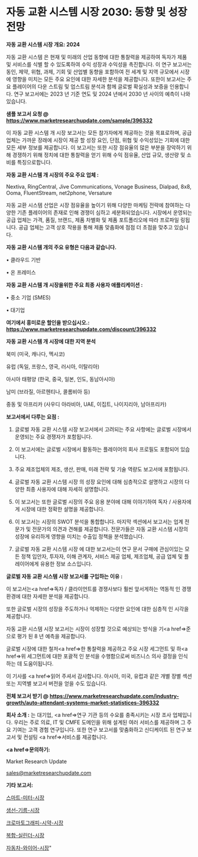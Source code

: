 # 자동 교환 시스템 시장 2030: 동향 및 성장 전망

<strong>자동 교환 시스템 시장 개요: 2024</strong>

자동 교환 시스템 은 현재 및 미래의 산업 동향에 대한 통찰력을 제공하여 독자가 제품 및 서비스를 식별 할 수 있도록하여 수익 성장과 수익성을 촉진합니다. 이 연구 보고서는 동인, 제약, 위협, 과제, 기회 및 산업별 동향을 포함하여 전 세계 및 지역 규모에서 시장에 영향을 미치는 모든 주요 요인에 대한 자세한 분석을 제공합니다. 또한이 보고서는 주요 플레이어의 다운 스트림 및 업스트림 분석과 함께 글로벌 확실성과 보증을 인용합니다. 연구 보고서에는 2023 년 기준 연도 및 2024 년에서 2030 년 사이의 예측이 나와 있습니다.



<strong>샘플 보고서 요청 @ <a href=https://www.marketresearchupdate.com/sample/396332>https://www.marketresearchupdate.com/sample/396332</a></strong>

이 자동 교환 시스템 개 시장 보고서는 모든 참가자에게 제공하는 것을 목표로하며, 공급 업체는 가까운 장래에 시장이 제공 할 성장 요인, 단점, 위협 및 수익성있는 기회에 대한 모든 세부 정보를 제공합니다. 이 보고서는 또한 시장 점유율의 많은 부분을 장악하기 위해 경쟁하기 위해 정치에 대한 통찰력을 얻기 위해 수익 점유율, 산업 규모, 생산량 및 소비를 특징으로합니다.



<strong>자동 교환 시스템 개 시장의 주요 주요 업체 :</strong>

Nextiva, RingCentral, Jive Communications, Vonage Business, Dialpad, 8x8, Ooma, FluentStream, net2phone, Versature

자동 교환 시스템 산업은 시장 점유율을 높이기 위해 다양한 마케팅 전략에 참여하는 다양한 기존 플레이어의 존재로 인해 경쟁이 심하고 세분화되었습니다. 시장에서 운영되는 공급 업체는 가격, 품질, 브랜드, 제품 차별화 및 제품 포트폴리오에 따라 프로파일 링됩니다. 공급 업체는 고객 상호 작용을 통해 제품 맞춤화에 점점 더 초점을 맞추고 있습니다.



<strong>자동 교환 시스템 개의 주요 유형은 다음과 같습니다.</strong>

• 클라우드 기반

• 온 프레미스



<strong>자동 교환 시스템 개 시장을위한 주요 최종 사용자 애플리케이션 :</strong>

• 중소 기업 (SMES)

• 대기업



<strong>여기에서 흥미로운 할인을 받으십시오.: <a href=https://www.marketresearchupdate.com/discount/396332>https://www.marketresearchupdate.com/discount/396332</a></strong>



<strong>자동 교환 시스템 개 시장에 대한 지역 분석</strong>

북미 (미국, 캐나다, 멕시코)

유럽 (독일, 프랑스, 영국, 러시아, 이탈리아)

아시아 태평양 (한국, 중국, 일본, 인도, 동남아시아)

남미 (브라질, 아르헨티나, 콜롬비아 등)

중동 및 아프리카 (사우디 아라비아, UAE, 이집트, 나이지리아, 남아프리카)



<strong>보고서에서 다루는 요점 :</strong>

1. 글로벌 자동 교환 시스템 시장 보고서에서 고려되는 주요 사항에는 글로벌 시장에서 운영되는 주요 경쟁자가 포함됩니다.

2. 이 보고서에는 글로벌 시장에서 활동하는 플레이어의 회사 프로필도 포함되어 있습니다.

3. 주요 제조업체의 제조, 생산, 판매, 미래 전략 및 기술 역량도 보고서에 포함됩니다.

4. 글로벌 자동 교환 시스템 시장 의 성장 요인에 대해 심층적으로 설명하고 시장의 다양한 최종 사용자에 대해 자세히 설명합니다.

5. 이 보고서는 또한 글로벌 시장의 주요 응용 분야에 대해 이야기하여 독자 / 사용자에게 시장에 대한 정확한 설명을 제공합니다.

6. 이 보고서는 시장의 SWOT 분석을 통합합니다. 마지막 섹션에서 보고서는 업계 전문가 및 전문가의 의견과 견해를 제공합니다. 전문가들은 자동 교환 시스템 시장의 성장에 유리하게 영향을 미치는 수출입 정책을 분석했습니다.

7. 글로벌 자동 교환 시스템 시장 에 대한 보고서는이 연구 문서 구매에 관심이있는 모든 정책 입안자, 투자자, 이해 관계자, 서비스 제공 업체, 제조업체, 공급 업체 및 플레이어에게 유용한 정보 소스입니다.



<strong>글로벌 자동 교환 시스템 시장 보고서를 구입하는 이유 :</strong>

이 보고서는<a href=>독자 / 클</a>라이언트를 경쟁사보다 훨씬 앞서게하는 역동적 인 경쟁 환경에 대한 자세한 분석을 제공합니다.

또한 글로벌 시장의 성장을 주도하거나 억제하는 다양한 요인에 대한 심층적 인 시각을 제공합니다.

자동 교환 시스템 시장 보고서는 시장이 성장할 것으로 예상되는 방식을 기<a href=>준으로</a> 평가 된 8 년 예측을 제공합니다.

글로벌 시장에 대한 철저<a href=>한 통찰력</a>을 제공하고 주요 시장 세그먼트 및 하<a href=>위 세그</a>먼트에 대한 포괄적 인 분석을 수행함으로써 비즈니스 의사 결정을 인식하는 데 도움이됩니다.

이 기사를 <a href=>읽어 주</a>셔서 감사합니다. 아시아, 미국, 유럽과 같은 개별 장별 섹션 또는 지역별 보고서 버전을 얻을 수도 있습니다.



<strong>전체 보고서 받기 @ <a href=https://www.marketresearchupdate.com/industry-growth/auto-attendant-systems-market-statistices-396332>https://www.marketresearchupdate.com/industry-growth/auto-attendant-systems-market-statistices-396332</a></strong>



<strong>회사 소개 :</strong>
는 대기업, <a href=>연구 기</a>관 등의 수요를 충족시키는 시장 조사 업체입니다. 우리는 주로 의료, IT 및 CMFE 도메인을 위해 설계된 여러 서비스를 제공하며 그 주요 기여는 고객 경험 연구입니다. 또한 연구 보고서를 맞춤화하고 신디케이트 된 연구 보고서 및 컨설팅 <a href=>서비</a>스를 제공합니다.



<strong><a href=>문의하기:</a></strong>

Market Research Update

sales@marketresearchupdate.com



<strong>기타 보고서:</strong>

<a href=https://www.linkedin.com/pulse/스마트-미터-시장-세분화-연구-및-목표-고객2029년-market-matrix-musings-analysis-1f/>스마트-미터-시장</a>

<a href=https://www.linkedin.com/pulse/생선-기름-시장-현재-및-미래-성장-2029-survey-spotlight-pro-24-analysis-tskqf/>생선-기름-시장</a>

<a href=https://www.linkedin.com/pulse/크로마토그래피-시약-시장-진입-전략-및-위험-평가2029년-data-dive-diaries-24-analysis-vz1wf/>크로마토그래피-시약-시장</a>

<a href=https://www.linkedin.com/pulse/복합-실린더-시장-세분화-연구-및-목표-고객2030년-analytics-avenue-adventures-24-ana-1mkmf/>복합-실린더-시장</a>

<a href=https://www.linkedin.com/pulse/자동차-와이어-시장-동향-및-성장-전망-analytics-alchemy-360-analysis-et6pf/>자동차-와이어-시장</a>"
